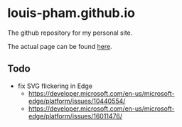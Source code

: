 # louis-pham.github.io

The github repository for my personal site.

The actual page can be found [here](https://louis-pham.github.io/).

## Todo
- fix SVG flickering in Edge 
  - https://developer.microsoft.com/en-us/microsoft-edge/platform/issues/10440554/
  - https://developer.microsoft.com/en-us/microsoft-edge/platform/issues/16011476/
